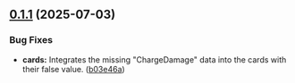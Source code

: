 ## [0.1.1](https://github.com/ClashStrategic/stats/compare/v0.1.0...v0.1.1) (2025-07-03)


### Bug Fixes

* **cards:** Integrates the missing "ChargeDamage" data into the cards with their false value. ([b03e46a](https://github.com/ClashStrategic/stats/commit/b03e46a7dba5e9771b25e01effbd50e32c2a5368))
